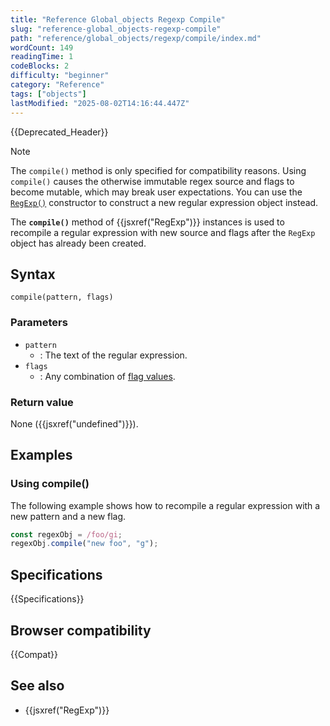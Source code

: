 ```yaml
---
title: "Reference Global_objects Regexp Compile"
slug: "reference-global_objects-regexp-compile"
path: "reference/global_objects/regexp/compile/index.md"
wordCount: 149
readingTime: 1
codeBlocks: 2
difficulty: "beginner"
category: "Reference"
tags: ["objects"]
lastModified: "2025-08-02T14:16:44.447Z"
---
```



{{Deprecated_Header}}

> [!NOTE]
> The `compile()` method is only specified for compatibility reasons. Using `compile()` causes the otherwise immutable regex source and flags to become mutable, which may break user expectations. You can use the [`RegExp()`](/en-US/docs/Web/JavaScript/Reference/Global_Objects/RegExp/RegExp) constructor to construct a new regular expression object instead.

The **`compile()`** method of {{jsxref("RegExp")}} instances is used to recompile a regular expression with new source and flags after the `RegExp` object has already been created.

## Syntax

```js-nolint
compile(pattern, flags)
```

### Parameters

- `pattern`
  - : The text of the regular expression.
- `flags`
  - : Any combination of [flag values](/en-US/docs/Web/JavaScript/Reference/Global_Objects/RegExp/RegExp#flags).

### Return value

None ({{jsxref("undefined")}}).

## Examples

### Using compile()

The following example shows how to recompile a regular expression with a new pattern and a new flag.

```js
const regexObj = /foo/gi;
regexObj.compile("new foo", "g");
```

## Specifications

{{Specifications}}

## Browser compatibility

{{Compat}}

## See also

- {{jsxref("RegExp")}}
